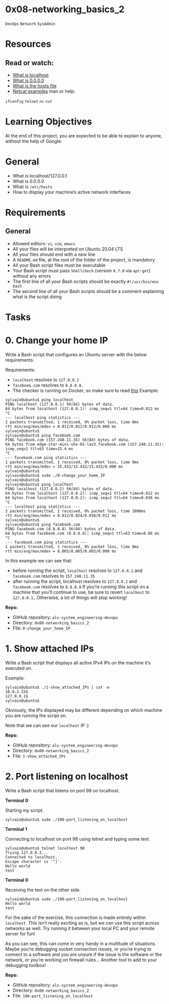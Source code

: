 # 0x08-networking_basics_2

`DevOps`
`Network`
`SysAdmin`

# Resources
## Read or watch:

  * [What is localhost](https://alx-intranet.hbtn.io/rltoken/Odcc_tyAQlcANCCrtmxo6A)
  * [What is 0.0.0.0](https://alx-intranet.hbtn.io/rltoken/fUb9IpnxrNaddMljzwbhJQ)
  * [What is the hosts file](https://alx-intranet.hbtn.io/rltoken/4_MBpFTulKliFM69jCPzOQ)
  * [Netcat examples](https://alx-intranet.hbtn.io/rltoken/OR0lOEwAw9I1Rj4aGp1Ljg)
man or help:

`ifconfig`
`telnet`
`nc`
`cut`

# Learning Objectives
At the end of this project, you are expected to be able to explain to anyone, without the help of Google:

# General
  * What is localhost/127.0.0.1
  * What is 0.0.0.0
  * What is `/etc/hosts`
  * How to display your machine’s active network interfaces

# Requirements
## General
 * Allowed editors: `vi`, `vim`, `emacs`
 * All your files will be interpreted on Ubuntu 20.04 LTS
 * All your files should end with a new line
 * A `README.md` file, at the root of the folder of the project, is mandatory
 * All your Bash script files must be executable
 * Your Bash script must pass `Shellcheck` (version `0.7.0` via `apt-get`) without any errors
 * The first line of all your Bash scripts should be exactly `#!/usr/bin/env bash`
 * The second line of all your Bash scripts should be a comment explaining what is the script doing
  
 #  Tasks
# 0. Change your home IP

Write a Bash script that configures an Ubuntu server with the below requirements.

Requirements:

 * `localhost` resolves to `127.0.0.2`
 * `facebook.com` resolves to `8.8.8.8.`
 * The checker is running on Docker, so make sure to read [this](https://alx-intranet.hbtn.io/rltoken/WpcQ9Qtjnnd55OdmlX-2GA)
Example:
  
```
sylvain@ubuntu$ ping localhost
PING localhost (127.0.0.1) 56(84) bytes of data.
64 bytes from localhost (127.0.0.1): icmp_seq=1 ttl=64 time=0.012 ms
^C
--- localhost ping statistics ---
1 packets transmitted, 1 received, 0% packet loss, time 0ms
rtt min/avg/max/mdev = 0.012/0.012/0.012/0.000 ms
sylvain@ubuntu$
sylvain@ubuntu$ ping facebook.com
PING facebook.com (157.240.11.35) 56(84) bytes of data.
64 bytes from edge-star-mini-shv-02-lax3.facebook.com (157.240.11.35): icmp_seq=1 ttl=63 time=15.4 ms
^C
--- facebook.com ping statistics ---
1 packets transmitted, 1 received, 0% packet loss, time 0ms
rtt min/avg/max/mdev = 15.432/15.432/15.432/0.000 ms
sylvain@ubuntu$
sylvain@ubuntu$ sudo ./0-change_your_home_IP
sylvain@ubuntu$
sylvain@ubuntu$ ping localhost
PING localhost (127.0.0.2) 56(84) bytes of data.
64 bytes from localhost (127.0.0.2): icmp_seq=1 ttl=64 time=0.012 ms
64 bytes from localhost (127.0.0.2): icmp_seq=2 ttl=64 time=0.036 ms
^C
--- localhost ping statistics ---
2 packets transmitted, 2 received, 0% packet loss, time 1000ms
rtt min/avg/max/mdev = 0.012/0.024/0.036/0.012 ms
sylvain@ubuntu$
sylvain@ubuntu$ ping facebook.com
PING facebook.com (8.8.8.8) 56(84) bytes of data.
64 bytes from facebook.com (8.8.8.8): icmp_seq=1 ttl=63 time=8.06 ms
^C
--- facebook.com ping statistics ---
1 packets transmitted, 1 received, 0% packet loss, time 0ms
rtt min/avg/max/mdev = 8.065/8.065/8.065/0.000 ms

```

In this example we can see that:

 * before running the script, `localhost` resolves to `127.0.0.1` and `facebook.com` resolves to `157.240.11.35`
 * after running the script, localhost resolves to `127.0.0.2` and `facebook.com` resolves to `8.8.8.8`
If you’re running this script on a machine that you’ll continue to use, be sure to revert `localhost` to `127.0.0.1.` Otherwise, a lot of things will stop working!

**Repo:**
 * GitHub repository: `alx-system_engineering-devops`
 * Directory: `0x08-networking_basics_2`
 * File: `0-change_your_home_IP`
 
 # 1. Show attached IPs

Write a Bash script that displays all active IPv4 IPs on the machine it’s executed on.

Example:

```
sylvain@ubuntu$ ./1-show_attached_IPs | cat -e
10.0.2.15$
127.0.0.1$
sylvain@ubuntu$
```

Obviously, the IPs displayed may be different depending on which machine you are running the script on.

Note that we can see our `localhost` IP :)

**Repo:** 

 * GitHub repository: `alx-system_engineering-devops`
 * Directory: `0x08-networking_basics_2`
 * File: `1-show_attached_IPs`
 
 # 2. Port listening on localhost

Write a Bash script that listens on port 98 on localhost.

**Terminal 0**

Starting my script.

```
sylvain@ubuntu$ sudo ./100-port_listening_on_localhost
```

**Terminal 1**

Connecting to localhost on port 98 using telnet and typing some text.

```
sylvain@ubuntu$ telnet localhost 98
Trying 127.0.0.2...
Connected to localhost.
Escape character is '^]'.
Hello world
test
```

**Terminal 0**

Receiving the text on the other side.

```
sylvain@ubuntu$ sudo ./100-port_listening_on_localhost
Hello world
test
```

For the sake of the exercise, this connection is made entirely within `localhost`. This isn’t really exciting as is, but we can use this script across networks as well. Try running it between your local PC and your remote server for fun!

As you can see, this can come in very handy in a multitude of situations. Maybe you’re debugging socket connection issues, or you’re trying to connect to a software and you are unsure if the issue is the software or the network, or you’re working on firewall rules… Another tool to add to your debugging toolbox!

**Repo:**

 * GitHub repository: `alx-system_engineering-devops`
 * Directory: `0x08-networking_basics_2`
 * File: `100-port_listening_on_localhost`
